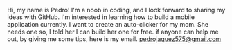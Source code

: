 Hi, my name is Pedro! I'm a noob in coding, and I look forward to sharing my ideas with GitHub.
I'm interested in learning how to build a mobile application currently. I want to create an auto-clicker for my mom.
She needs one so, I told her I can build her one for free. 
if anyone can help me out, by giving me some tips, here is my email. pedrojaquez575@gmail.com


